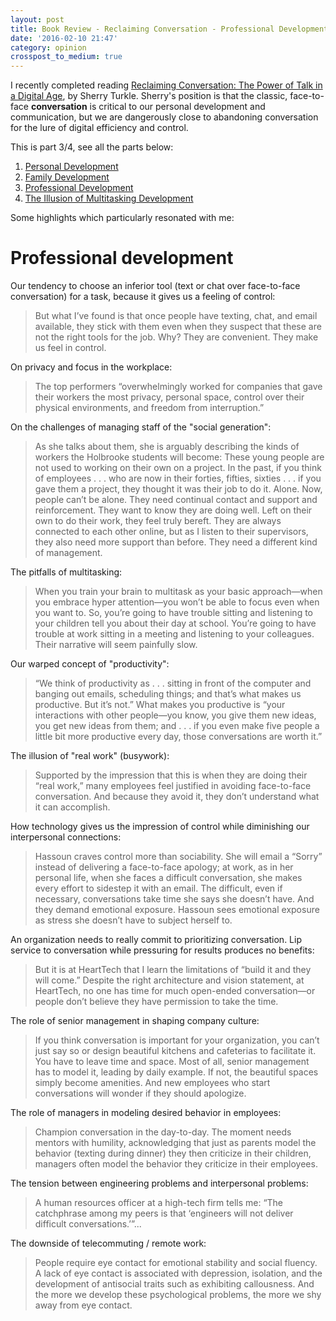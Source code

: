 ```yaml
---
layout: post
title: Book Review - Reclaiming Conversation - Professional Development
date: '2016-02-10 21:47'
category: opinion
crosspost_to_medium: true
---
```


I recently completed reading [Reclaiming Conversation: The Power of Talk in a Digital Age](http://www.amazon.com/dp/B00SI0B6PC/ref=r_soa_w_d), by Sherry Turkle. Sherry's position is that the classic, face-to-face **conversation** is critical to our personal development and communication, but we are dangerously close to abandoning conversation for the lure of digital efficiency and control.

This is part 3/4, see all the parts below:

1. [Personal Development](/opinion/book-review-reclaiming-conversation-personal-development/)
2. [Family Development](/opinion/book-review-reclaiming-conversation-family-development/)
3. [Professional Development](/opinion/book-review-reclaiming-conversation-professional-development/)
4. [The Illusion of Multitasking Development](/opinion/book-review-reclaiming-conversation-illusion-of-multitasking/)

Some highlights which particularly resonated with me:

# Professional development
Our tendency to choose an inferior tool (text or chat over face-to-face conversation) for a task, because it gives us a feeling of control:

> But what I’ve found is that once people have texting, chat, and email available, they stick with them even when they suspect that these are not the right tools for the job. Why? They are convenient. They make us feel in control.

On privacy and focus in the workplace:

> The top performers “overwhelmingly worked for companies that gave their workers the most privacy, personal space, control over their physical environments, and freedom from interruption.”

On the challenges of managing staff of the "social generation":

> As she talks about them, she is arguably describing the kinds of workers the Holbrooke students will become: These young people are not used to working on their own on a project. In the past, if you think of employees . . . who are now in their forties, fifties, sixties . . . if you gave them a project, they thought it was their job to do it. Alone. Now, people can’t be alone. They need continual contact and support and reinforcement. They want to know they are doing well. Left on their own to do their work, they feel truly bereft. They are always connected to each other online, but as I listen to their supervisors, they also need more support than before. They need a different kind of management.

The pitfalls of multitasking:

> When you train your brain to multitask as your basic approach—when you embrace hyper attention—you won’t be able to focus even when you want to. So, you’re going to have trouble sitting and listening to your children tell you about their day at school. You’re going to have trouble at work sitting in a meeting and listening to your colleagues. Their narrative will seem painfully slow.

Our warped concept of "productivity":

> “We think of productivity as . . . sitting in front of the computer and banging out emails, scheduling things; and that’s what makes us productive. But it’s not.” What makes you productive is “your interactions with other people—you know, you give them new ideas, you get new ideas from them; and . . . if you even make five people a little bit more productive every day, those conversations are worth it.”

The illusion of "real work" (busywork):

> Supported by the impression that this is when they are doing their “real work,” many employees feel justified in avoiding face-to-face conversation. And because they avoid it, they don’t understand what it can accomplish.

How technology gives us the impression of control while diminishing our interpersonal connections:

> Hassoun craves control more than sociability. She will email a “Sorry” instead of delivering a face-to-face apology; at work, as in her personal life, when she faces a difficult conversation, she makes every effort to sidestep it with an email. The difficult, even if necessary, conversations take time she says she doesn’t have. And they demand emotional exposure. Hassoun sees emotional exposure as stress she doesn’t have to subject herself to.

An organization needs to really commit to prioritizing conversation. Lip service to conversation while pressuring for results produces no benefits:

> But it is at HeartTech that I learn the limitations of “build it and they will come.” Despite the right architecture and vision statement, at HeartTech, no one has time for much open-ended conversation—or people don’t believe they have permission to take the time.

The role of senior management in shaping company culture:

> If you think conversation is important for your organization, you can’t just say so or design beautiful kitchens and cafeterias to facilitate it. You have to leave time and space. Most of all, senior management has to model it, leading by daily example. If not, the beautiful spaces simply become amenities. And new employees who start conversations will wonder if they should apologize.

The role of managers in modeling desired behavior in employees:

> Champion conversation in the day-to-day. The moment needs mentors with humility, acknowledging that just as parents model the behavior (texting during dinner) they then criticize in their children, managers often model the behavior they criticize in their employees.

The tension between engineering problems and interpersonal problems:

> A human resources officer at a high-tech firm tells me: “The catchphrase among my peers is that ‘engineers will not deliver difficult conversations.’”...

The downside of telecommuting / remote work:

> People require eye contact for emotional stability and social fluency. A lack of eye contact is associated with depression, isolation, and the development of antisocial traits such as exhibiting callousness. And the more we develop these psychological problems, the more we shy away from eye contact.
